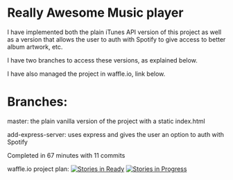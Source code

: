 # Really Awesome Music player

I have implemented both the plain iTunes API version of this project as well
as a version that allows the user to auth with Spotify to give access to
better album artwork, etc.

I have two branches to access these versions, as explained below.

I have also managed the project in waffle.io, link below.

Branches:
=========
master: the plain vanilla version of the project with a static index.html

add-express-server: uses express and gives the user an option to auth with Spotify

Completed in 67 minutes with 11 commits

waffle.io project plan: [![Stories in Ready](https://badge.waffle.io/ericabell/itunes-music-player.svg?label=ready&title=Ready)](http://waffle.io/ericabell/itunes-music-player)
[![Stories in Progress](https://badge.waffle.io/ericabell/itunes-music-player.svg?label=In%20Progress&title=In%20Progress)](http://waffle.io/ericabell/itunes-music-player)
